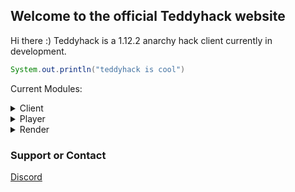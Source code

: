 ## Welcome to the official Teddyhack website

Hi there :) Teddyhack is a 1.12.2 anarchy hack client currently in development.


```java
System.out.println("teddyhack is cool")
```


Current Modules:

<details> 
  <summary>Client</summary>
    - FancyChatMessages <br>
    - ChatSuffix
</details>
<details> 
  <summary>Player</summary>
    - Fly <br>
    - Sprint
</details>
<details> 
  <summary>Render</summary>
    - FullBright
</details>

### Support or Contact

[Discord](https://discord.gg/X2BmAqW8ry)
